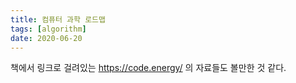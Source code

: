 ```yaml
---
title: 컴퓨터 과학 로드맵
tags: [algorithm]
date: 2020-06-20
---
```


책에서 링크로 걸려있는 https://code.energy/ 의 자료들도 볼만한 것 같다.

